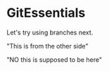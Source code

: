 # GitEssentials 

Let's try using branches next. 

"This is from the other side"


"NO this is supposed to be here"
